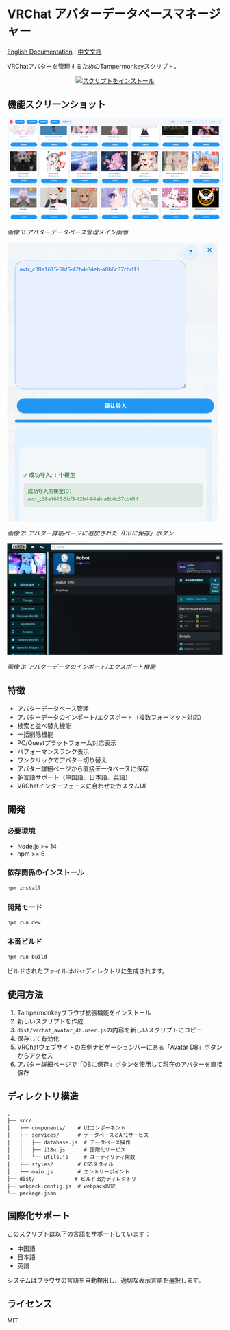 # VRChat アバターデータベースマネージャー

[English Documentation](README.md) | [中文文档](README-zh.md)

VRChatアバターを管理するためのTampermonkeyスクリプト。

<p align="center">
  <a href="https://github.com/gujimy/vrchat-avatar-db/releases/latest/download/vrchat_avatar_db.user.js">
    <img src="https://img.shields.io/badge/インストール-スクリプト-green.svg?style=for-the-badge" alt="スクリプトをインストール">
  </a>
</p>

## 機能スクリーンショット

![アバターデータベースのメイン画面](img/1.png)

*画像 1: アバターデータベース管理メイン画面*

![アバター詳細ページの保存ボタン](img/2.png)

*画像 2: アバター詳細ページに追加された「DBに保存」ボタン*

![インポート/エクスポート機能](img/3.png)

*画像 3: アバターデータのインポート/エクスポート機能*

## 特徴

- アバターデータベース管理
- アバターデータのインポート/エクスポート（複数フォーマット対応）
- 検索と並べ替え機能
- 一括削除機能
- PC/Questプラットフォーム対応表示
- パフォーマンスランク表示
- ワンクリックでアバター切り替え
- アバター詳細ページから直接データベースに保存
- 多言語サポート（中国語、日本語、英語）
- VRChatインターフェースに合わせたカスタムUI

## 開発

### 必要環境

- Node.js >= 14
- npm >= 6

### 依存関係のインストール

```bash
npm install
```

### 開発モード

```bash
npm run dev
```

### 本番ビルド

```bash
npm run build
```

ビルドされたファイルは`dist`ディレクトリに生成されます。

## 使用方法

1. Tampermonkeyブラウザ拡張機能をインストール
2. 新しいスクリプトを作成
3. `dist/vrchat_avatar_db.user.js`の内容を新しいスクリプトにコピー
4. 保存して有効化
5. VRChatウェブサイトの左側ナビゲーションバーにある「Avatar DB」ボタンからアクセス
6. アバター詳細ページで「DBに保存」ボタンを使用して現在のアバターを直接保存

## ディレクトリ構造

```
.
├── src/
│   ├── components/    # UIコンポーネント
│   ├── services/      # データベースとAPIサービス
│   │   ├── database.js  # データベース操作
│   │   ├── i18n.js      # 国際化サービス
│   │   └── utils.js     # ユーティリティ関数
│   ├── styles/        # CSSスタイル
│   └── main.js        # エントリーポイント
├── dist/             # ビルド出力ディレクトリ
├── webpack.config.js  # webpack設定
└── package.json
```

## 国際化サポート

このスクリプトは以下の言語をサポートしています：

- 中国語
- 日本語
- 英語

システムはブラウザの言語を自動検出し、適切な表示言語を選択します。

## ライセンス

MIT 